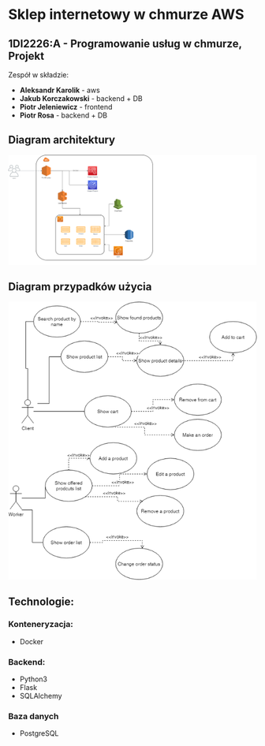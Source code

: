 # Sklep internetowy w chmurze AWS
## 1DI2226:A - Programowanie usług w chmurze, Projekt

Zespół w składzie:
- **Aleksandr Karolik** - aws 
- **Jakub Korczakowski** - backend + DB
- **Piotr Jeleniewicz** - frontend
- **Piotr Rosa** - backend + DB

## Diagram architektury
![Alt text](docs/CloudDiagram.png?raw=true "Diagram architektury")

## Diagram przypadków użycia
![Alt text](docs/UseCasesCloud.png?raw=true "Diagram przypadków użycia")

## Technologie:

### Konteneryzacja:
- Docker

### Backend:
- Python3
- Flask
- SQLAlchemy

### Baza danych
- PostgreSQL
